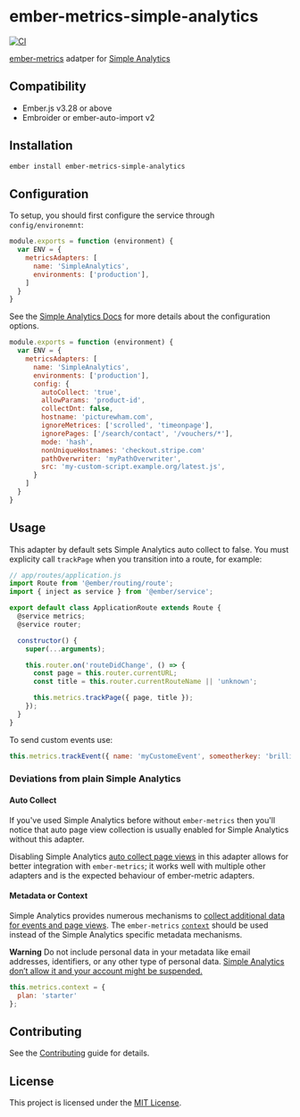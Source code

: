 ember-metrics-simple-analytics
==============================================================================

[![CI](https://github.com/mrloop/ember-metrics-simple-analytics/actions/workflows/ci.yml/badge.svg)](https://github.com/mrloop/ember-metrics-simple-analytics/actions/workflows/ci.yml)

[ember-metrics](https://github.com/adopted-ember-addons/ember-metrics) adatper for [Simple Analytics](https://simpleanalytics.com/)


Compatibility
------------------------------------------------------------------------------

* Ember.js v3.28 or above
* Embroider or ember-auto-import v2


Installation
------------------------------------------------------------------------------

```sh
ember install ember-metrics-simple-analytics
```


Configuration
------------------------------------------------------------------------------

To setup, you should first configure the service through `config/environemnt`:
```js
module.exports = function (environment) {
  var ENV = {
    metricsAdapters: [
      name: 'SimpleAnalytics',
      environments: ['production'],
    ]
  }
}
```

See the [Simple Analytics Docs](https://docs.simpleanalytics.com) for more details about the configuration options.

```js
module.exports = function (environment) {
  var ENV = {
    metricsAdapters: [
      name: 'SimpleAnalytics',
      environments: ['production'],
      config: {
        autoCollect: 'true',
        allowParams: 'product-id',
        collectDnt: false,
        hostname: 'picturewham.com',
        ignoreMetrices: ['scrolled', 'timeonpage'],
        ignorePages: ['/search/contact', '/vouchers/*'],
        mode: 'hash',
        nonUniqueHostnames: 'checkout.stripe.com'
        pathOverwriter: 'myPathOverwriter',
        src: 'my-custom-script.example.org/latest.js',
      }
    ]
  }
}
```


Usage
------------------------------------------------------------------------------

This adapter by default sets Simple Analytics auto collect to false. You must explicity call `trackPage` when you transition into a route, for example:

```js
// app/routes/application.js
import Route from '@ember/routing/route';
import { inject as service } from '@ember/service';

export default class ApplicationRoute extends Route {
  @service metrics;
  @service router;

  constructor() {
    super(...arguments);

    this.router.on('routeDidChange', () => {
      const page = this.router.currentURL;
      const title = this.router.currentRouteName || 'unknown';

      this.metrics.trackPage({ page, title });
    });
  }
}
```

To send custom events use:

```js
this.metrics.trackEvent({ name: 'myCustomeEvent', someotherkey: 'brilliant' });
```

### Deviations from plain Simple Analytics

#### Auto Collect

If you've used Simple Analytics before without `ember-metrics` then you'll notice that auto page view collection is usually enabled for Simple Analytics without this adapter.

Disabling Simple Analytics [auto collect page views](https://docs.simpleanalytics.com/trigger-custom-page-views) in this adapter allows for better integration with `ember-metrics`; it works well with multiple other adapters and is the expected behaviour of ember-metric adapters.

#### Metadata or Context

Simple Analytics provides numerous mechanisms to [collect additional data for events and page views](https://docs.simpleanalytics.com/metadata). The `ember-metrics` [`context`](https://github.com/adopted-ember-addons/ember-metrics#context) should be used instead of the Simple Analytics specific metadata mechanisms.

**Warning**
Do not include personal data in your metadata like email addresses, identifiers, or any other type of personal data. [Simple Analytics don’t allow it and your account might be suspended.](https://docs.simpleanalytics.com/metadata)

```js
this.metrics.context = {
  plan: 'starter'
};
```


Contributing
------------------------------------------------------------------------------

See the [Contributing](CONTRIBUTING.md) guide for details.


License
------------------------------------------------------------------------------

This project is licensed under the [MIT License](LICENSE.md).
